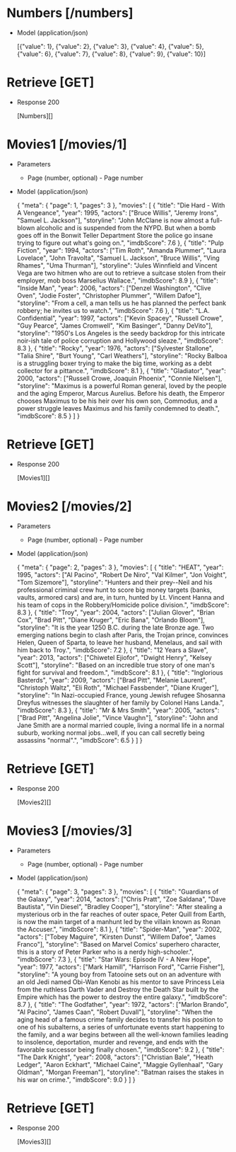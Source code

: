 # Numbers [/numbers]

+ Model (application/json)

  [{"value": 1}, {"value": 2}, {"value": 3}, {"value": 4}, {"value": 5}, {"value": 6}, {"value": 7}, {"value": 8}, {"value": 9}, {"value": 10}]
  
# Retrieve [GET]

+ Response 200

  [Numbers][]

# Movies1 [/movies/1]

+ Parameters

  + Page (number, optional) - Page number

+ Model (application/json)

  {
    "meta": {
      "page": 1,
      "pages": 3
    },
    "movies": [
      {
        "title": "Die Hard - With A Vengeance",
        "year": 1995,
        "actors": ["Bruce Willis", "Jeremy Irons", "Samuel L. Jackson"],
        "storyline": "John McClane is now almost a full-blown alcoholic and is suspended from the NYPD. But when a bomb goes off in the Bonwit Teller Department Store the police go insane trying to figure out what's going on.",
        "imdbScore": 7.6
      },
      {
        "title": "Pulp Fiction",
        "year": 1994,
        "actors": ["Tim Roth", "Amanda Plummer", "Laura Lovelace", "John Travolta", "Samuel L. Jackson", "Bruce Willis", "Ving Rhames", "Uma Thurman"],
        "storyline": "Jules Winnfield and Vincent Vega are two hitmen who are out to retrieve a suitcase stolen from their employer, mob boss Marsellus Wallace.",
        "imdbScore": 8.9
      },
      {
        "title": "Inside Man",
        "year": 2006,
        "actors": ["Denzel Washington", "Clive Oven", "Jodie Foster", "Christopher Plummer", "Willem Dafoe"],
        "storyline": "From a cell, a man tells us he has planned the perfect bank robbery; he invites us to watch.",
        "imdbScore": 7.6
      },
      {
        "title": "L.A. Confidential",
        "year": 1997,
        "actors": ["Kevin Spacey", "Russell Crowe", "Guy Pearce", "James Cromwell", "Kim Basinger", "Danny DeVito"],
        "storyline": "1950's Los Angeles is the seedy backdrop for this intricate noir-ish tale of police corruption and Hollywood sleaze.",
        "imdbScore": 8.3
      },
      {
        "title": "Rocky",
        "year": 1976,
        "actors": ["Sylvester Stallone", "Talia Shire", "Burt Young", "Carl Weathers"],
        "storyline": "Rocky Balboa is a struggling boxer trying to make the big time, working as a debt collector for a pittance.",
        "imdbScore": 8.1
      },
      {
        "title": "Gladiator",
        "year": 2000,
        "actors": ["Russell Crowe, Joaquin Phoenix", "Connie Nielsen"],
        "storyline": "Maximus is a powerful Roman general, loved by the people and the aging Emperor, Marcus Aurelius. Before his death, the Emperor chooses Maximus to be his heir over his own son, Commodus, and a power struggle leaves Maximus and his family condemned to death.",
        "imdbScore": 8.5
      }
    ]
  }

# Retrieve [GET]

+ Response 200

  [Movies1][]

# Movies2 [/movies/2]

+ Parameters

  + Page (number, optional) - Page number

+ Model (application/json)

  {
    "meta": {
      "page": 2,
      "pages": 3
    },
    "movies": [
      {
        "title": "HEAT",
        "year": 1995,
        "actors": ["Al Pacino", "Robert De Niro", "Val Kilmer", "Jon Voight", "Tom Sizemore"],
        "storyline": "Hunters and their prey--Neil and his professional criminal crew hunt to score big money targets (banks, vaults, armored cars) and are, in turn, hunted by Lt. Vincent Hanna and his team of cops in the Robbery/Homicide police division.",
        "imdbScore": 8.3
      },
      {
        "title": "Troy",
        "year": 2004,
        "actors": ["Julian Glover", "Brian Cox", "Brad Pitt", "Diane Kruger", "Eric Bana", "Orlando Bloom"],
        "storyline": "It is the year 1250 B.C. during the late Bronze age. Two emerging nations begin to clash after Paris, the Trojan prince, convinces Helen, Queen of Sparta, to leave her husband, Menelaus, and sail with him back to Troy.",
        "imdbScore": 7.2
      },
      {
        "title": "12 Years a Slave",
        "year": 2013,
        "actors": ["Chiwetel Ejiofor", "Dwight Henry", "Kelsey Scott"],
        "storyline": "Based on an incredible true story of one man's fight for survival and freedom.",
        "imdbScore": 8.1
      },
      {
        "title": "Inglorious Basterds",
        "year": 2009,
        "actors": ["Brad Pitt", "Melanie Laurent", "Christoph Waltz", "Eli Roth", "Michael Fassbender", "Diane Kruger"],
        "storyline": "In Nazi-occupied France, young Jewish refugee Shosanna Dreyfus witnesses the slaughter of her family by Colonel Hans Landa.",
        "imdbScore": 8.3
      },
      {
        "title": "Mr & Mrs Smith",
        "year": 2005,
        "actors": ["Brad Pitt", "Angelina Jolie", "Vince Vaughn"],
        "storyline": "John and Jane Smith are a normal married couple, living a normal life in a normal suburb, working normal jobs...well, if you can call secretly being assassins \"normal\".",
        "imdbScore": 6.5
      }
    ]
  }

# Retrieve [GET]

+ Response 200

  [Movies2][]

# Movies3 [/movies/3]

+ Parameters

  + Page (number, optional) - Page number

+ Model (application/json)

  {
    "meta": {
      "page": 3,
      "pages": 3
    },
    "movies": [
      {
        "title": "Guardians of the Galaxy",
        "year": 2014,
        "actors": ["Chris Pratt", "Zoe Saldana", "Dave Bautista", "Vin Diesel", "Bradley Cooper"],
        "storyline": "After stealing a mysterious orb in the far reaches of outer space, Peter Quill from Earth, is now the main target of a manhunt led by the villain known as Ronan the Accuser.",
        "imdbScore": 8.1
      },
      {
        "title": "Spider-Man",
        "year": 2002,
        "actors": ["Tobey Maguire", "Kirsten Dunst", "Willem Dafoe", "James Franco"],
        "storyline": "Based on Marvel Comics' superhero character, this is a story of Peter Parker who is a nerdy high-schooler.",
        "imdbScore": 7.3
      },
      {
        "title": "Star Wars: Episode IV - A New Hope",
        "year": 1977,
        "actors": ["Mark Hamill", "Harrison Ford", "Carrie Fisher"],
        "storyline": "A young boy from Tatooine sets out on an adventure with an old Jedi named Obi-Wan Kenobi as his mentor to save Princess Leia from the ruthless Darth Vader and Destroy the Death Star built by the Empire which has the power to destroy the entire galaxy.",
        "imdbScore": 8.7
      },
      {
        "title": "The Godfather",
        "year": 1972,
        "actors": ["Marlon Brando", "Al Pacino", "James Caan", "Robert Duvall"],
        "storyline": "When the aging head of a famous crime family decides to transfer his position to one of his subalterns, a series of unfortunate events start happening to the family, and a war begins between all the well-known families leading to insolence, deportation, murder and revenge, and ends with the favorable successor being finally chosen.",
        "imdbScore": 9.2
      },
      {
        "title": "The Dark Knight",
        "year": 2008,
        "actors": ["Christian Bale", "Heath Ledger", "Aaron Eckhart", "Michael Caine", "Maggie Gyllenhaal", "Gary Oldman", "Morgan Freeman"],
        "storyline": "Batman raises the stakes in his war on crime.",
        "imdbScore": 9.0
      }
    ]
  }

# Retrieve [GET]

+ Response 200

  [Movies3][]
